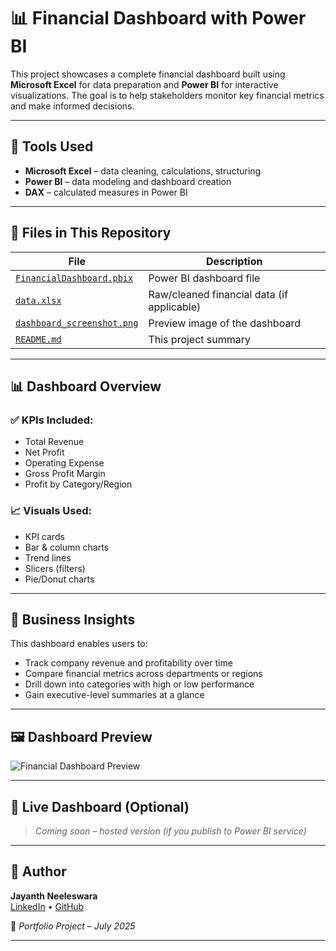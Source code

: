 # 📊 Financial Dashboard with Power BI

This project showcases a complete financial dashboard built using **Microsoft Excel** for data preparation and **Power BI** for interactive visualizations. The goal is to help stakeholders monitor key financial metrics and make informed decisions.

---

## 🧰 Tools Used
- **Microsoft Excel** – data cleaning, calculations, structuring
- **Power BI** – data modeling and dashboard creation
- **DAX** – calculated measures in Power BI

---

## 📁 Files in This Repository
| File | Description |
|------|-------------|
| [`FinancialDashboard.pbix` ](https://github.com/Jayanth-0510/Financial-Dashboard-Powerbi/blob/main/FinancialDashboard.pbix)| Power BI dashboard file |
| [`data.xlsx`](https://github.com/Jayanth-0510/Financial-Dashboard-Powerbi/blob/main/FinancialDatabase.xlsx) | Raw/cleaned financial data (if applicable) |
| [`dashboard_screenshot.png`](https://github.com/Jayanth-0510/Financial-Dashboard-Powerbi/blob/main/Financial_Dashboard_Screenshot.png) | Preview image of the dashboard |
| [`README.md`](https://github.com/Jayanth-0510/Financial-Dashboard-Powerbi/blob/main/README.md) | This project summary |

---

## 📊 Dashboard Overview

### ✅ KPIs Included:
- Total Revenue
- Net Profit
- Operating Expense
- Gross Profit Margin
- Profit by Category/Region

### 📈 Visuals Used:
- KPI cards
- Bar & column charts
- Trend lines
- Slicers (filters)
- Pie/Donut charts

---

## 💼 Business Insights
This dashboard enables users to:
- Track company revenue and profitability over time
- Compare financial metrics across departments or regions
- Drill down into categories with high or low performance
- Gain executive-level summaries at a glance

---

## 🖼️ Dashboard Preview

![Financial Dashboard Preview](dashboard_screenshot.png)

---

## 🔗 Live Dashboard (Optional)
> _Coming soon – hosted version (if you publish to Power BI service)_

---

## 👤 Author
**Jayanth Neeleswara**  
[LinkedIn](https://www.linkedin.com/) • [GitHub](https://github.com/)

📅 *Portfolio Project – July 2025*

---


